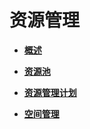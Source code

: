 # 资源管理<a name="ZH-CN_TOPIC_0000001455716761"></a>

-   **[概述](概述.md)**  

-   **[资源池](资源池.md)**  

-   **[资源管理计划](资源管理计划.md)**  

-   **[空间管理](空间管理.md)**  


